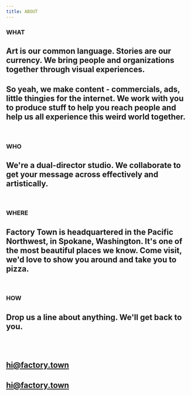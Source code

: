 ```yaml
---
title: ABOUT
---
```


### WHAT

## Art is our common language. Stories are our currency. We bring people and organizations together through visual experiences.

## So yeah, we make content - commercials, ads, little thingies for the internet. We work with you to produce stuff to help you reach people and help us all experience this weird world together.

<BR>

### WHO

## We're a dual-director studio. We collaborate to get your message across effectively and artistically.

<BR>

### WHERE

## Factory Town is headquartered in the Pacific Northwest, in Spokane, Washington. It's one of the most beautiful places we know. Come visit, we'd love to show you around and take you to pizza.

<BR>

### HOW

## Drop us a line about anything. We'll get back to you.

<BR>
<BR>

## **[hi@factory.town](hi@factory.town)**

## <a href="mailto:hi@factory.town" target="_new" >hi@factory.town</a>